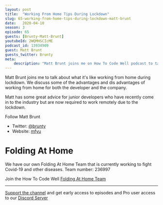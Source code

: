 ```yaml
---
layout: post
title:  "Working From Home Tips During Lockdown"
slug: 65-working-from-home-tips-during-lockdown-matt-brunt
date:   2020-04-10
season: 3
episode: 65
guests: [Brunty-Matt-Brunt]
youtubeId: 2WQMHSCIcME
podcast_id: 13934909
guest: Matt Brunt
guests_twitter: Brunty
meta:
    description: "Matt Brunt joins me on How To Code Well podcast to talk about tips for working from home during lockdown"
---
```

Matt Brunt joins me to talk about what it's like working from home during lockdown. 
We discuss some of the advantages and dis advantages of working from home for both the developer and the company. 

Matt has some great advice for junior developers who have recently come in to the industry but are now required to work remotely due to the lockdown.

Follow Matt Brunt

- Twitter: [@brunty](https://twitter.com/brunty)
- Website: [mfyu](https://mfyu.co.uk)

# Folding At Home
We have our own Folding At Home Team that is currently working to fight Covid-19 and other diseases. 
Team number: 236997

Join the How To Code Well [Folding At Home Team](https://foldingathome.org/start-folding/)


-------------------------------

[Support the channel](https://www.patreon.com/howToCodeWell) and get early access to episodes and Pro user access to our [Discord Server](https://howtocodewell.net/discord)
